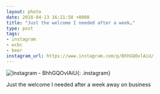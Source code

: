 ```yaml
---
layout: photo
date: 2018-04-13 16:21:50 +0000
title: "Just the welcome I needed after a week…"
type: post
tags:
- instagram
- wcbc
- beer
instagram_url: https://www.instagram.com/p/BhhGQOvlAiU/
---
```


![Instagram - BhhGQOvlAiU](https://colinseymour.co.uk/img/BhhGQOvlAiU.jpg){: .instagram}

Just the welcome I needed after a week away on business  
